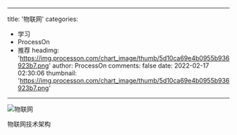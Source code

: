 
---
title: '物联网'
categories: 
 - 学习
 - ProcessOn
 - 推荐
headimg: 'https://img.processon.com/chart_image/thumb/5d10ca69e4b0955b936923b7.png'
author: ProcessOn
comments: false
date: 2022-02-17 02:30:06
thumbnail: 'https://img.processon.com/chart_image/thumb/5d10ca69e4b0955b936923b7.png'
---

<div>   
<img class="thumb" alt="物联网" src="https://img.processon.com/chart_image/thumb/5d10ca69e4b0955b936923b7.png" referrerpolicy="no-referrer">
<p>物联网技术架构</p>  
</div>
            